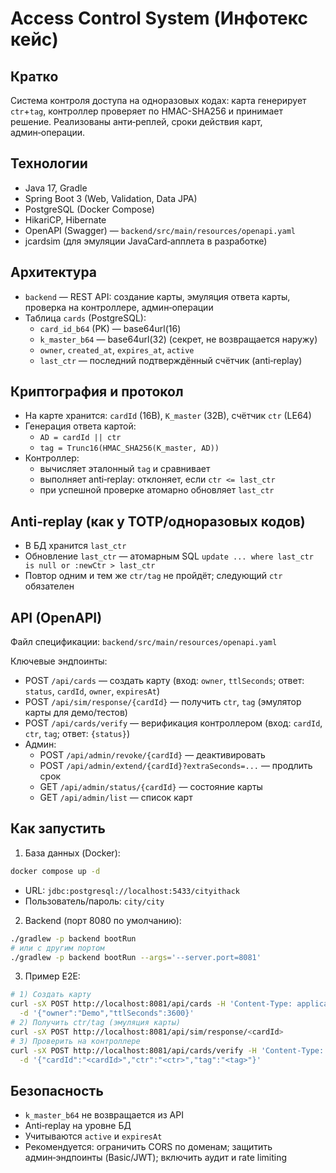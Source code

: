 # Access Control System (Инфотекс кейс)

## Кратко
Система контроля доступа на одноразовых кодах: карта генерирует `ctr`+`tag`, контроллер проверяет по HMAC-SHA256 и принимает решение. Реализованы анти‑реплей, сроки действия карт, админ‑операции.

## Технологии
- Java 17, Gradle
- Spring Boot 3 (Web, Validation, Data JPA)
- PostgreSQL (Docker Compose)
- HikariCP, Hibernate
- OpenAPI (Swagger) — `backend/src/main/resources/openapi.yaml`
- jcardsim (для эмуляции JavaCard‑апплета в разработке)

## Архитектура
- `backend` — REST API: создание карты, эмуляция ответа карты, проверка на контроллере, админ‑операции
- Таблица `cards` (PostgreSQL):
  - `card_id_b64` (PK) — base64url(16)
  - `k_master_b64` — base64url(32) (секрет, не возвращается наружу)
  - `owner`, `created_at`, `expires_at`, `active`
  - `last_ctr` — последний подтверждённый счётчик (anti‑replay)

## Криптография и протокол
- На карте хранится: `cardId` (16B), `K_master` (32B), счётчик `ctr` (LE64)
- Генерация ответа картой:
  - `AD = cardId || ctr`
  - `tag = Trunc16(HMAC_SHA256(K_master, AD))`
- Контроллер:
  - вычисляет эталонный `tag` и сравнивает
  - выполняет anti‑replay: отклоняет, если `ctr <= last_ctr`
  - при успешной проверке атомарно обновляет `last_ctr`

## Anti‑replay (как у TOTP/одноразовых кодов)
- В БД хранится `last_ctr`
- Обновление `last_ctr` — атомарным SQL `update ... where last_ctr is null or :newCtr > last_ctr`
- Повтор одним и тем же `ctr/tag` не пройдёт; следующий `ctr` обязателен

## API (OpenAPI)
Файл спецификации: `backend/src/main/resources/openapi.yaml`

Ключевые эндпоинты:
- POST `/api/cards` — создать карту (вход: `owner`, `ttlSeconds`; ответ: `status`, `cardId`, `owner`, `expiresAt`)
- POST `/api/sim/response/{cardId}` — получить `ctr`, `tag` (эмулятор карты для демо/тестов)
- POST `/api/cards/verify` — верификация контроллером (вход: `cardId`, `ctr`, `tag`; ответ: `{status}`)
- Админ:
  - POST `/api/admin/revoke/{cardId}` — деактивировать
  - POST `/api/admin/extend/{cardId}?extraSeconds=...` — продлить срок
  - GET `/api/admin/status/{cardId}` — состояние карты
  - GET `/api/admin/list` — список карт

## Как запустить
1) База данных (Docker):
```bash
docker compose up -d
```
- URL: `jdbc:postgresql://localhost:5433/cityithack`
- Пользователь/пароль: `city/city`

2) Backend (порт 8080 по умолчанию):
```bash
./gradlew -p backend bootRun
# или с другим портом
./gradlew -p backend bootRun --args='--server.port=8081'
```

3) Пример E2E:
```bash
# 1) Создать карту
curl -sX POST http://localhost:8081/api/cards -H 'Content-Type: application/json' \
  -d '{"owner":"Demo","ttlSeconds":3600}'
# 2) Получить ctr/tag (эмуляция карты)
curl -sX POST http://localhost:8081/api/sim/response/<cardId>
# 3) Проверить на контроллере
curl -sX POST http://localhost:8081/api/cards/verify -H 'Content-Type: application/json' \
  -d '{"cardId":"<cardId>","ctr":"<ctr>","tag":"<tag>"}'
```

## Безопасность
- `k_master_b64` не возвращается из API
- Anti‑replay на уровне БД
- Учитываются `active` и `expiresAt`
- Рекомендуется: ограничить CORS по доменам; защитить админ‑эндпоинты (Basic/JWT); включить аудит и rate limiting
